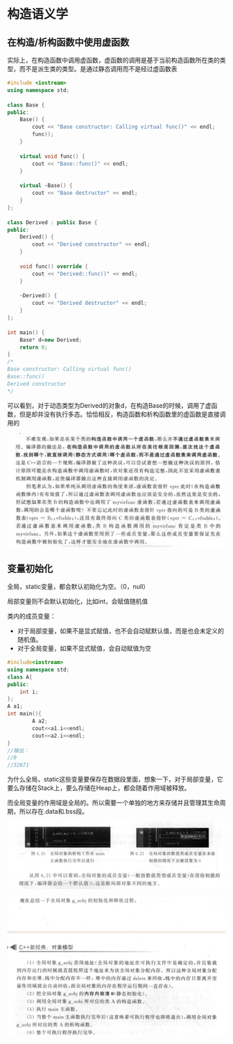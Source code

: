 # 构造语义学

## 在构造/析构函数中使用虚函数

实际上，在构造函数中调用虚函数，虚函数的调用是基于当前构造函数所在类的类型，而不是派生类的类型。是通过静态调用而不是经过虚函数表

```cpp
#include <iostream>
using namespace std;

class Base {
public:
    Base() {
        cout << "Base constructor: Calling virtual func()" << endl;
        func();
    }

    virtual void func() {
        cout << "Base::func()" << endl;
    }

    virtual ~Base() {
        cout << "Base destructor" << endl;
    }
};

class Derived : public Base {
public:
    Derived() {
        cout << "Derived constructor" << endl;
    }

    void func() override {
        cout << "Derived::func()" << endl;
    }

    ~Derived() {
        cout << "Derived destructor" << endl;
    }
};

int main() {
    Base* d=new Derived;
    return 0;
}
/*
Base constructor: Calling virtual func()
Base::func()
Derived constructor
*/
```

可以看到，对于动态类型为Derived的对象d，在构造Base的时候，调用了虚函数，但是却并没有执行多态。恰恰相反，构造函数和析构函数里的虚函数是直接调用的

![image-20241118185901079](./assets/image-20241118185901079.png)

## 变量初始化

全局，static变量，都会默认初始化为空。（0，null）

局部变量则不会默认初始化，比如int，会赋值随机值

类内的成员变量：

+ 对于局部变量，如果不是显式赋值，也不会自动赋默认值，而是也会未定义的随机值。
+ 对于全局变量，如果不显式赋值，会自动赋值为空

```cpp
#include<iostream>
using namespace std;
class A{
public:
	int i;
};
A a1;
int main(){
        A a2;
        cout<<a1.i<<endl;
        cout<<a2.i<<endl;
}
//输出：
//0
//32671
```



为什么全局，static这些变量要保存在数据段里面，想象一下，对于局部变量，它要么存储在Stack上，要么存储在Heap上，都会随着作用域被释放。

而全局变量的作用域是全局的。所以需要一个单独的地方来存储并且管理其生命周期，所以存在.data和.bss段。

![image-20241118193536947](./assets/image-20241118193536947.png)

![image-20241118194342269](./assets/image-20241118194342269.png)